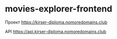 # movies-explorer-frontend

Проект https://kirser-diploma.nomoredomains.club

API https://api.kirser-diploma.nomoredomains.club
